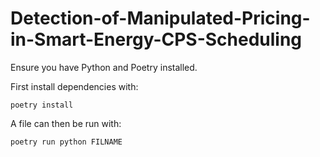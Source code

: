 # Detection-of-Manipulated-Pricing-in-Smart-Energy-CPS-Scheduling
Ensure you have Python and Poetry installed. 

First install dependencies with:
```
poetry install
```

A file can then be run with:
```
poetry run python FILNAME
```